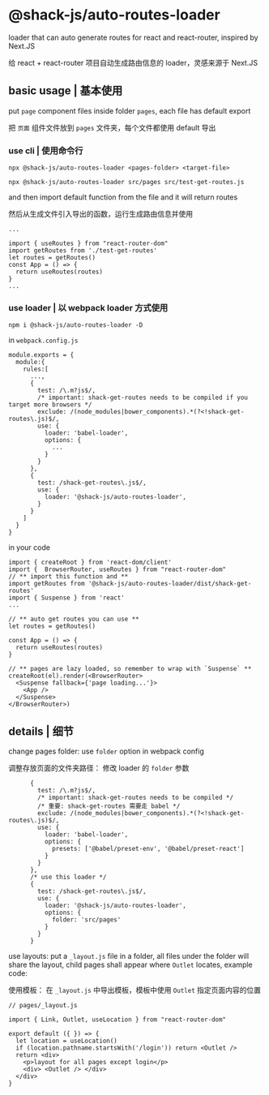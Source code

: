 # @shack-js/auto-routes-loader
loader that can auto generate routes for react and react-router, inspired by Next.JS

给 react + react-router 项目自动生成路由信息的 loader，灵感来源于 Next.JS

## basic usage | 基本使用

put `page` component files inside folder `pages`, each file has default export 

把 `页面` 组件文件放到 `pages` 文件夹，每个文件都使用 default 导出

### use cli | 使用命令行

`npx @shack-js/auto-routes-loader <pages-folder> <target-file>`

```
npx @shack-js/auto-routes-loader src/pages src/test-get-routes.js

```

and then import default function from the file and it will return routes

然后从生成文件引入导出的函数，运行生成路由信息并使用

```
...

import { useRoutes } from "react-router-dom"
import getRoutes from './test-get-routes'
let routes = getRoutes()
const App = () => {
  return useRoutes(routes)
}
...
```

### use loader | 以 webpack loader 方式使用

```
npm i @shack-js/auto-routes-loader -D
```

in `webpack.config.js`
```
module.exports = {
  module:{
    rules:[
      ...,
      {
        test: /\.m?js$/,
        /* important: shack-get-routes needs to be compiled if you target more browsers */
        exclude: /(node_modules|bower_components).*(?<!shack-get-routes\.js)$/, 
        use: {
          loader: 'babel-loader',
          options: {
            ...
          }
        }
      },
      {
        test: /shack-get-routes\.js$/,
        use: {
          loader: '@shack-js/auto-routes-loader',
        }
      }
    ]
  }
}
```

in your code

```
import { createRoot } from 'react-dom/client'
import {  BrowserRouter, useRoutes } from "react-router-dom"
// ** import this function and **
import getRoutes from '@shack-js/auto-routes-loader/dist/shack-get-routes'
import { Suspense } from 'react'
...

// ** auto get routes you can use **
let routes = getRoutes()

const App = () => {
  return useRoutes(routes)
}

// ** pages are lazy loaded, so remember to wrap with `Suspense` **
createRoot(el).render(<BrowserRouter>
  <Suspense fallback={'page loading...'}>
    <App />
  </Suspense>
</BrowserRouter>)

```

## details | 细节 

change pages folder: use `folder` option in webpack config

调整存放页面的文件夹路径： 修改 loader 的 `folder` 参数

```
      {
        test: /\.m?js$/,
        /* important: shack-get-routes needs to be compiled */
        /* 重要: shack-get-routes 需要走 babel */
        exclude: /(node_modules|bower_components).*(?<!shack-get-routes\.js)$/, 
        use: {
          loader: 'babel-loader',
          options: {
            presets: ['@babel/preset-env', '@babel/preset-react']
          }
        }
      },
      /* use this loader */
      {
        test: /shack-get-routes\.js$/,
        use: {
          loader: '@shack-js/auto-routes-loader',
          options: {
            folder: 'src/pages'
          }
        }
      }
```

use layouts: put a `_layout.js` file in a folder, all files under the folder will share the layout, child pages shall appear where `Outlet` locates, example code:

使用模板： 在 `_layout.js` 中导出模板，模板中使用 `Outlet` 指定页面内容的位置

```
// pages/_layout.js

import { Link, Outlet, useLocation } from "react-router-dom"

export default ({ }) => {
  let location = useLocation()
  if (location.pathname.startsWith('/login')) return <Outlet />
  return <div>
    <p>layout for all pages except login</p>
    <div> <Outlet /> </div>
  </div>
}
```

